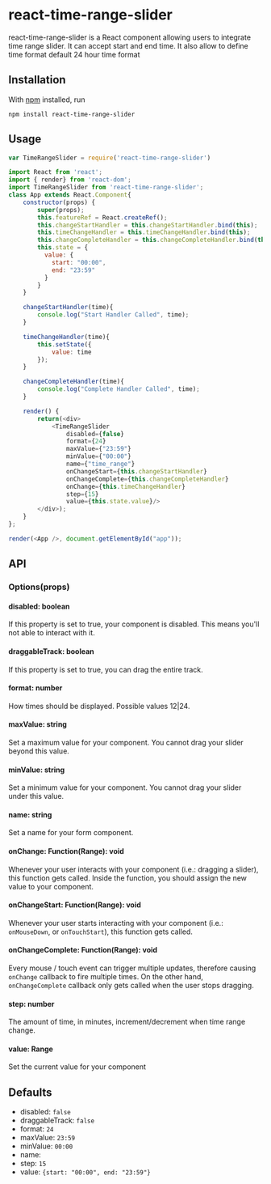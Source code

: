 # react-time-range-slider

react-time-range-slider is a React component allowing users to integrate time range slider. It can accept start and end time. It also allow to define time format default 24 hour time format

## Installation

With [npm](https://npmjs.org/) installed, run

```
npm install react-time-range-slider
```

## Usage
```js
var TimeRangeSlider = require('react-time-range-slider')
```

```js
import React from 'react';
import { render} from 'react-dom';
import TimeRangeSlider from 'react-time-range-slider';
class App extends React.Component{
	constructor(props) {
	    super(props);
	    this.featureRef = React.createRef();
		this.changeStartHandler = this.changeStartHandler.bind(this);
		this.timeChangeHandler = this.timeChangeHandler.bind(this);
		this.changeCompleteHandler = this.changeCompleteHandler.bind(this);
	    this.state = {
	      value: {
	      	start: "00:00",
	      	end: "23:59"
	      }
	    }
	}

	changeStartHandler(time){
		console.log("Start Handler Called", time);
	}

	timeChangeHandler(time){
        this.setState({
            value: time
        });
    }

	changeCompleteHandler(time){
		console.log("Complete Handler Called", time);
	}

	render() {
		return(<div>
			<TimeRangeSlider
				disabled={false}
				format={24}
				maxValue={"23:59"}
				minValue={"00:00"}
				name={"time_range"}
				onChangeStart={this.changeStartHandler}
				onChangeComplete={this.changeCompleteHandler}
				onChange={this.timeChangeHandler}
				step={15}
				value={this.state.value}/>
	    </div>);
	}
};

render(<App />, document.getElementById("app"));
```

## API

### Options(props)

#### disabled: boolean
If this property is set to true, your component is disabled. This means you'll not able to interact with it.

#### draggableTrack: boolean
If this property is set to true, you can drag the entire track.

#### format: number
How times should be displayed. Possible values 12|24.

#### maxValue: string
Set a maximum value for your component. You cannot drag your slider beyond this value.

#### minValue: string
Set a minimum value for your component. You cannot drag your slider under this value.

#### name: string
Set a name for your form component.

#### onChange: Function(Range): void
Whenever your user interacts with your component (i.e.: dragging a slider), this function gets called. Inside the function, you should assign the new value to your component.

#### onChangeStart: Function(Range): void
Whenever your user starts interacting with your component (i.e.: `onMouseDown`, or `onTouchStart`), this function gets called.

#### onChangeComplete: Function(Range): void
Every mouse / touch event can trigger multiple updates, therefore causing `onChange` callback to fire multiple times. On the other hand, `onChangeComplete` callback only gets called when the user stops dragging.

#### step: number
The amount of time, in minutes, increment/decrement when time range change.

#### value: Range
Set the current value for your component

## Defaults
* disabled: `false`
* draggableTrack: `false`
* format: `24`
* maxValue: `23:59`
* minValue: `00:00`
* name: ` `
* step: `15`
* value: `{start: "00:00", end: "23:59"}`
